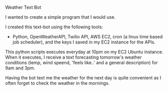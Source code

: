 Weather Text Bot

I wanted to create a simple program that I would use. 

I created this text-bot using the following tools:

- Python, OpenWeatherAPI, Twilio API, AWS EC2, cron (a linux time based job scheduler), and the keys I saved in my EC2 instance for the APIs.

This python scripts executes everyday at 10pm on my EC2 Ubuntu instance. When it executes, I receive a text forecasting tomorrow's weather conditions (temp, wind speend, 'feels like..' and a general description) for 9am and 3pm. 

Having the bot text me the weather for the next day is quite convenient as I often forget to check the weather in the mornings. 




